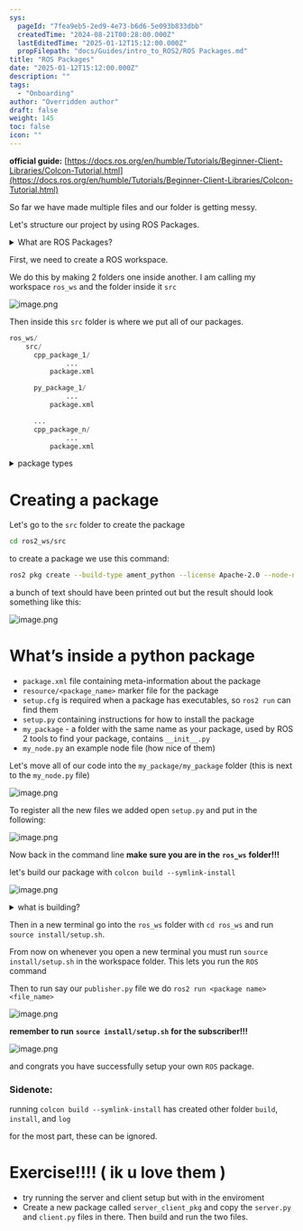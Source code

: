 ```yaml
---
sys:
  pageId: "7fea9eb5-2ed9-4e73-b6d6-5e093b833dbb"
  createdTime: "2024-08-21T00:28:00.000Z"
  lastEditedTime: "2025-01-12T15:12:00.000Z"
  propFilepath: "docs/Guides/intro_to_ROS2/ROS Packages.md"
title: "ROS Packages"
date: "2025-01-12T15:12:00.000Z"
description: ""
tags:
  - "Onboarding"
author: "Overridden author"
draft: false
weight: 145
toc: false
icon: ""
---
```


**official guide:** [https://docs.ros.org/en/humble/Tutorials/Beginner-Client-Libraries/Colcon-Tutorial.html](https://docs.ros.org/en/humble/Tutorials/Beginner-Client-Libraries/Colcon-Tutorial.html)

So far we have made multiple files and our folder is getting messy.

Let's structure our project by using ROS Packages.

<details>

<summary>What are ROS Packages?</summary>

ROS Packages are, as the name implies, packages of code that are highly sharable between ROS developers.

They consist of a folder, `package.xml` file, and source code

```python
      cpp_package_1/
		      ... imagine much code files here ..
          package.xml
```

</details>

First, we need to create a ROS workspace.

We do this by making 2 folders one inside another. I am calling my workspace `ros_ws` and the folder inside it `src`

![image.png](https://prod-files-secure.s3.us-west-2.amazonaws.com/d518164a-d88e-44d1-a4ee-3adb3bd8bce0/70706947-fd18-4537-a67b-e12946812d31/image.png?X-Amz-Algorithm=AWS4-HMAC-SHA256&X-Amz-Content-Sha256=UNSIGNED-PAYLOAD&X-Amz-Credential=ASIAZI2LB466RTWRQQI6%2F20250406%2Fus-west-2%2Fs3%2Faws4_request&X-Amz-Date=20250406T170254Z&X-Amz-Expires=3600&X-Amz-Security-Token=IQoJb3JpZ2luX2VjEND%2F%2F%2F%2F%2F%2F%2F%2F%2F%2FwEaCXVzLXdlc3QtMiJGMEQCIAiSbwzP6VV8lTH6eVVryTUW7R0f%2FWz4WLktZuW0rlykAiAjRiD93lndchRVTETlJvS93xYi3g82yrFNEDnRd2I9hCr%2FAwhJEAAaDDYzNzQyMzE4MzgwNSIMn0sh3fgPcIMOe9m3KtwDMDRe44X%2BkqQpo%2FVdltcUstOllxGulj93%2FDA9RShCvodgRwCJm01YbXYbmhqig%2BqBuND%2BLabVy20ORG2jKIc8tQRxrkS%2FVfiCFEswLvRP%2FrpTYAUpecvqAtLpojgs2ViYlSjivdLSd7vJY3BphQTMm7IAjTSAFbGliQdVX%2FMT3oM6Jt9guD4SjQD1LyvgV72BXfwse19JtKt1Pm%2Frhp%2BPKWivDU4TfWHkfUSoJ9O55cl2GaNGG%2BhhAe8dS9eMCifG%2FxZ1%2FwHObK1%2BsC3CJxVgRG6pnbgTUvR7Oha0aSlqDYaHZGl91Bj%2ByNqCADNC0lr9oREQyqwCcDqRhl6K4hEtR%2BS5pPDuUeRYZIxy40SZZvdi9FZyc3YKq%2FYWesIGuEIdHcyJxR1lTa0Av1bPl3%2BeeqjxYaUnWAEM0youkqb09CGsYjxMoP%2Bbjgt%2FsJArXlbRrKU5CW01mrLM%2FcV1DmqnQsl1erH0nceMJCBMF%2BFZtJ90%2FFRkWIDzI5L%2F4U07Kzzd3q2hTrBPkpP9tS%2BcKAFcorygRDctf53LPdIxKMgHIwZNHgNDUxdqoFvegjdGOnX5KQCQiy%2BllIJiBE4CA22cGEAZbgLUdyKoChf3XXCJRWo3RxuMQxCPcN2kpkUwkcHKvwY6pgHuwV4%2FTZoFdKGcceRGFIQ7FVoF5KXGM0ZdUsrqiX4ULMIxK2DiLiBI6j%2BZkuubkRQVCp1BzqRkDrzqd89KKwWM%2BjIeEDd3O6pNTIRL997DsW%2B2VB4AmiWNt3KbJ7tvWUH6KoIePLAh0dmpF7zcmi8fGBLJgGHPzl5TbusWkVkqZVfgIMp8xkDsIiuyein%2FH2e%2BEYJj1ZahBuD0c5ECgd0Hjp5WErKK&X-Amz-Signature=2d48acf58c225f1ece07ced0b6350af7f6c31eebab72a89922b107d5b936bd0d&X-Amz-SignedHeaders=host&x-id=GetObject)

Then inside this `src` folder is where we put all of our packages.

```python
ros_ws/
    src/
      cpp_package_1/
		      ...
          package.xml

      py_package_1/
		      ...
          package.xml

      ...
      cpp_package_n/
		      ...
          package.xml

```

<details>

<summary>package types</summary>

packages can be either `C++` or python.

the intern file structure is different for each but for this guide we will stick to creating python packages

</details>

# Creating a package

Let's go to the `src` folder to create the package

```bash
cd ros2_ws/src
```

to create a package we use this command:

```bash
ros2 pkg create --build-type ament_python --license Apache-2.0 --node-name my_node my_package
```

a bunch of text should have been printed out but the result should look something like this:

![image.png](https://prod-files-secure.s3.us-west-2.amazonaws.com/d518164a-d88e-44d1-a4ee-3adb3bd8bce0/e6cf1e3f-8512-4a3e-b131-079f800bf3e8/image.png?X-Amz-Algorithm=AWS4-HMAC-SHA256&X-Amz-Content-Sha256=UNSIGNED-PAYLOAD&X-Amz-Credential=ASIAZI2LB466RTWRQQI6%2F20250406%2Fus-west-2%2Fs3%2Faws4_request&X-Amz-Date=20250406T170254Z&X-Amz-Expires=3600&X-Amz-Security-Token=IQoJb3JpZ2luX2VjEND%2F%2F%2F%2F%2F%2F%2F%2F%2F%2FwEaCXVzLXdlc3QtMiJGMEQCIAiSbwzP6VV8lTH6eVVryTUW7R0f%2FWz4WLktZuW0rlykAiAjRiD93lndchRVTETlJvS93xYi3g82yrFNEDnRd2I9hCr%2FAwhJEAAaDDYzNzQyMzE4MzgwNSIMn0sh3fgPcIMOe9m3KtwDMDRe44X%2BkqQpo%2FVdltcUstOllxGulj93%2FDA9RShCvodgRwCJm01YbXYbmhqig%2BqBuND%2BLabVy20ORG2jKIc8tQRxrkS%2FVfiCFEswLvRP%2FrpTYAUpecvqAtLpojgs2ViYlSjivdLSd7vJY3BphQTMm7IAjTSAFbGliQdVX%2FMT3oM6Jt9guD4SjQD1LyvgV72BXfwse19JtKt1Pm%2Frhp%2BPKWivDU4TfWHkfUSoJ9O55cl2GaNGG%2BhhAe8dS9eMCifG%2FxZ1%2FwHObK1%2BsC3CJxVgRG6pnbgTUvR7Oha0aSlqDYaHZGl91Bj%2ByNqCADNC0lr9oREQyqwCcDqRhl6K4hEtR%2BS5pPDuUeRYZIxy40SZZvdi9FZyc3YKq%2FYWesIGuEIdHcyJxR1lTa0Av1bPl3%2BeeqjxYaUnWAEM0youkqb09CGsYjxMoP%2Bbjgt%2FsJArXlbRrKU5CW01mrLM%2FcV1DmqnQsl1erH0nceMJCBMF%2BFZtJ90%2FFRkWIDzI5L%2F4U07Kzzd3q2hTrBPkpP9tS%2BcKAFcorygRDctf53LPdIxKMgHIwZNHgNDUxdqoFvegjdGOnX5KQCQiy%2BllIJiBE4CA22cGEAZbgLUdyKoChf3XXCJRWo3RxuMQxCPcN2kpkUwkcHKvwY6pgHuwV4%2FTZoFdKGcceRGFIQ7FVoF5KXGM0ZdUsrqiX4ULMIxK2DiLiBI6j%2BZkuubkRQVCp1BzqRkDrzqd89KKwWM%2BjIeEDd3O6pNTIRL997DsW%2B2VB4AmiWNt3KbJ7tvWUH6KoIePLAh0dmpF7zcmi8fGBLJgGHPzl5TbusWkVkqZVfgIMp8xkDsIiuyein%2FH2e%2BEYJj1ZahBuD0c5ECgd0Hjp5WErKK&X-Amz-Signature=976a40b2fc160722c802ec9bedf91880092638f79327f86fefdefdf919cca190&X-Amz-SignedHeaders=host&x-id=GetObject)

# What’s inside a python package

- `package.xml` file containing meta-information about the package
- `resource/<package_name>` marker file for the package
- `setup.cfg` is required when a package has executables, so `ros2 run` can find them
- `setup.py` containing instructions for how to install the package
- `my_package` - a folder with the same name as your package, used by ROS 2 tools to find your package, contains `__init__.py`
- `my_node.py` an example node file (how nice of them)

Let's move all of our code into the `my_package/my_package` folder (this is next to the `my_node.py` file)

![image.png](https://prod-files-secure.s3.us-west-2.amazonaws.com/d518164a-d88e-44d1-a4ee-3adb3bd8bce0/9ce58f11-0da9-4d3e-b86d-506a9685d378/image.png?X-Amz-Algorithm=AWS4-HMAC-SHA256&X-Amz-Content-Sha256=UNSIGNED-PAYLOAD&X-Amz-Credential=ASIAZI2LB466RTWRQQI6%2F20250406%2Fus-west-2%2Fs3%2Faws4_request&X-Amz-Date=20250406T170254Z&X-Amz-Expires=3600&X-Amz-Security-Token=IQoJb3JpZ2luX2VjEND%2F%2F%2F%2F%2F%2F%2F%2F%2F%2FwEaCXVzLXdlc3QtMiJGMEQCIAiSbwzP6VV8lTH6eVVryTUW7R0f%2FWz4WLktZuW0rlykAiAjRiD93lndchRVTETlJvS93xYi3g82yrFNEDnRd2I9hCr%2FAwhJEAAaDDYzNzQyMzE4MzgwNSIMn0sh3fgPcIMOe9m3KtwDMDRe44X%2BkqQpo%2FVdltcUstOllxGulj93%2FDA9RShCvodgRwCJm01YbXYbmhqig%2BqBuND%2BLabVy20ORG2jKIc8tQRxrkS%2FVfiCFEswLvRP%2FrpTYAUpecvqAtLpojgs2ViYlSjivdLSd7vJY3BphQTMm7IAjTSAFbGliQdVX%2FMT3oM6Jt9guD4SjQD1LyvgV72BXfwse19JtKt1Pm%2Frhp%2BPKWivDU4TfWHkfUSoJ9O55cl2GaNGG%2BhhAe8dS9eMCifG%2FxZ1%2FwHObK1%2BsC3CJxVgRG6pnbgTUvR7Oha0aSlqDYaHZGl91Bj%2ByNqCADNC0lr9oREQyqwCcDqRhl6K4hEtR%2BS5pPDuUeRYZIxy40SZZvdi9FZyc3YKq%2FYWesIGuEIdHcyJxR1lTa0Av1bPl3%2BeeqjxYaUnWAEM0youkqb09CGsYjxMoP%2Bbjgt%2FsJArXlbRrKU5CW01mrLM%2FcV1DmqnQsl1erH0nceMJCBMF%2BFZtJ90%2FFRkWIDzI5L%2F4U07Kzzd3q2hTrBPkpP9tS%2BcKAFcorygRDctf53LPdIxKMgHIwZNHgNDUxdqoFvegjdGOnX5KQCQiy%2BllIJiBE4CA22cGEAZbgLUdyKoChf3XXCJRWo3RxuMQxCPcN2kpkUwkcHKvwY6pgHuwV4%2FTZoFdKGcceRGFIQ7FVoF5KXGM0ZdUsrqiX4ULMIxK2DiLiBI6j%2BZkuubkRQVCp1BzqRkDrzqd89KKwWM%2BjIeEDd3O6pNTIRL997DsW%2B2VB4AmiWNt3KbJ7tvWUH6KoIePLAh0dmpF7zcmi8fGBLJgGHPzl5TbusWkVkqZVfgIMp8xkDsIiuyein%2FH2e%2BEYJj1ZahBuD0c5ECgd0Hjp5WErKK&X-Amz-Signature=b28cc6304ee7bbd1129e1b572146c6e6bbf30de811310a2221d3a538b8928b35&X-Amz-SignedHeaders=host&x-id=GetObject)

To register all the new files we added open `setup.py` and put in the following:

![image.png](https://prod-files-secure.s3.us-west-2.amazonaws.com/d518164a-d88e-44d1-a4ee-3adb3bd8bce0/1cd7c262-4cae-4496-9d75-c178537d24a2/image.png?X-Amz-Algorithm=AWS4-HMAC-SHA256&X-Amz-Content-Sha256=UNSIGNED-PAYLOAD&X-Amz-Credential=ASIAZI2LB466RTWRQQI6%2F20250406%2Fus-west-2%2Fs3%2Faws4_request&X-Amz-Date=20250406T170254Z&X-Amz-Expires=3600&X-Amz-Security-Token=IQoJb3JpZ2luX2VjEND%2F%2F%2F%2F%2F%2F%2F%2F%2F%2FwEaCXVzLXdlc3QtMiJGMEQCIAiSbwzP6VV8lTH6eVVryTUW7R0f%2FWz4WLktZuW0rlykAiAjRiD93lndchRVTETlJvS93xYi3g82yrFNEDnRd2I9hCr%2FAwhJEAAaDDYzNzQyMzE4MzgwNSIMn0sh3fgPcIMOe9m3KtwDMDRe44X%2BkqQpo%2FVdltcUstOllxGulj93%2FDA9RShCvodgRwCJm01YbXYbmhqig%2BqBuND%2BLabVy20ORG2jKIc8tQRxrkS%2FVfiCFEswLvRP%2FrpTYAUpecvqAtLpojgs2ViYlSjivdLSd7vJY3BphQTMm7IAjTSAFbGliQdVX%2FMT3oM6Jt9guD4SjQD1LyvgV72BXfwse19JtKt1Pm%2Frhp%2BPKWivDU4TfWHkfUSoJ9O55cl2GaNGG%2BhhAe8dS9eMCifG%2FxZ1%2FwHObK1%2BsC3CJxVgRG6pnbgTUvR7Oha0aSlqDYaHZGl91Bj%2ByNqCADNC0lr9oREQyqwCcDqRhl6K4hEtR%2BS5pPDuUeRYZIxy40SZZvdi9FZyc3YKq%2FYWesIGuEIdHcyJxR1lTa0Av1bPl3%2BeeqjxYaUnWAEM0youkqb09CGsYjxMoP%2Bbjgt%2FsJArXlbRrKU5CW01mrLM%2FcV1DmqnQsl1erH0nceMJCBMF%2BFZtJ90%2FFRkWIDzI5L%2F4U07Kzzd3q2hTrBPkpP9tS%2BcKAFcorygRDctf53LPdIxKMgHIwZNHgNDUxdqoFvegjdGOnX5KQCQiy%2BllIJiBE4CA22cGEAZbgLUdyKoChf3XXCJRWo3RxuMQxCPcN2kpkUwkcHKvwY6pgHuwV4%2FTZoFdKGcceRGFIQ7FVoF5KXGM0ZdUsrqiX4ULMIxK2DiLiBI6j%2BZkuubkRQVCp1BzqRkDrzqd89KKwWM%2BjIeEDd3O6pNTIRL997DsW%2B2VB4AmiWNt3KbJ7tvWUH6KoIePLAh0dmpF7zcmi8fGBLJgGHPzl5TbusWkVkqZVfgIMp8xkDsIiuyein%2FH2e%2BEYJj1ZahBuD0c5ECgd0Hjp5WErKK&X-Amz-Signature=73e937373c599567f95f7d955e177931969091e438581baec5def707d7464a46&X-Amz-SignedHeaders=host&x-id=GetObject)

Now back in the command line **make sure you are in the** **`ros_ws`** **folder!!!**

let's build our package with `colcon build --symlink-install`

![image.png](https://prod-files-secure.s3.us-west-2.amazonaws.com/d518164a-d88e-44d1-a4ee-3adb3bd8bce0/2f2a0d27-b173-48fd-b189-5f5c0ce65619/image.png?X-Amz-Algorithm=AWS4-HMAC-SHA256&X-Amz-Content-Sha256=UNSIGNED-PAYLOAD&X-Amz-Credential=ASIAZI2LB466RTWRQQI6%2F20250406%2Fus-west-2%2Fs3%2Faws4_request&X-Amz-Date=20250406T170254Z&X-Amz-Expires=3600&X-Amz-Security-Token=IQoJb3JpZ2luX2VjEND%2F%2F%2F%2F%2F%2F%2F%2F%2F%2FwEaCXVzLXdlc3QtMiJGMEQCIAiSbwzP6VV8lTH6eVVryTUW7R0f%2FWz4WLktZuW0rlykAiAjRiD93lndchRVTETlJvS93xYi3g82yrFNEDnRd2I9hCr%2FAwhJEAAaDDYzNzQyMzE4MzgwNSIMn0sh3fgPcIMOe9m3KtwDMDRe44X%2BkqQpo%2FVdltcUstOllxGulj93%2FDA9RShCvodgRwCJm01YbXYbmhqig%2BqBuND%2BLabVy20ORG2jKIc8tQRxrkS%2FVfiCFEswLvRP%2FrpTYAUpecvqAtLpojgs2ViYlSjivdLSd7vJY3BphQTMm7IAjTSAFbGliQdVX%2FMT3oM6Jt9guD4SjQD1LyvgV72BXfwse19JtKt1Pm%2Frhp%2BPKWivDU4TfWHkfUSoJ9O55cl2GaNGG%2BhhAe8dS9eMCifG%2FxZ1%2FwHObK1%2BsC3CJxVgRG6pnbgTUvR7Oha0aSlqDYaHZGl91Bj%2ByNqCADNC0lr9oREQyqwCcDqRhl6K4hEtR%2BS5pPDuUeRYZIxy40SZZvdi9FZyc3YKq%2FYWesIGuEIdHcyJxR1lTa0Av1bPl3%2BeeqjxYaUnWAEM0youkqb09CGsYjxMoP%2Bbjgt%2FsJArXlbRrKU5CW01mrLM%2FcV1DmqnQsl1erH0nceMJCBMF%2BFZtJ90%2FFRkWIDzI5L%2F4U07Kzzd3q2hTrBPkpP9tS%2BcKAFcorygRDctf53LPdIxKMgHIwZNHgNDUxdqoFvegjdGOnX5KQCQiy%2BllIJiBE4CA22cGEAZbgLUdyKoChf3XXCJRWo3RxuMQxCPcN2kpkUwkcHKvwY6pgHuwV4%2FTZoFdKGcceRGFIQ7FVoF5KXGM0ZdUsrqiX4ULMIxK2DiLiBI6j%2BZkuubkRQVCp1BzqRkDrzqd89KKwWM%2BjIeEDd3O6pNTIRL997DsW%2B2VB4AmiWNt3KbJ7tvWUH6KoIePLAh0dmpF7zcmi8fGBLJgGHPzl5TbusWkVkqZVfgIMp8xkDsIiuyein%2FH2e%2BEYJj1ZahBuD0c5ECgd0Hjp5WErKK&X-Amz-Signature=c420c93758138113dd9d88899fb4da8e53748c8e5239203de4b73ee9ad26dec4&X-Amz-SignedHeaders=host&x-id=GetObject)

<details>

<summary>what is building?</summary>

if you are a CS major at Rose-Hulman you will learn the answer to this in CSSE132

but TLDR; is it combines all the code files into one program that can be run easily 

</details>

Then in a new terminal go into the `ros_ws` folder with `cd ros_ws` and run `source install/setup.sh`. 

From now on whenever you open a new terminal you must run `source install/setup.sh` in the workspace folder. This lets you run the `ROS` command

Then to run say our `publisher.py` file we do `ros2 run <package name> <file_name>`

![image.png](https://prod-files-secure.s3.us-west-2.amazonaws.com/d518164a-d88e-44d1-a4ee-3adb3bd8bce0/4f4b1219-3a44-4632-aa0a-ce3471699f59/image.png?X-Amz-Algorithm=AWS4-HMAC-SHA256&X-Amz-Content-Sha256=UNSIGNED-PAYLOAD&X-Amz-Credential=ASIAZI2LB466RTWRQQI6%2F20250406%2Fus-west-2%2Fs3%2Faws4_request&X-Amz-Date=20250406T170254Z&X-Amz-Expires=3600&X-Amz-Security-Token=IQoJb3JpZ2luX2VjEND%2F%2F%2F%2F%2F%2F%2F%2F%2F%2FwEaCXVzLXdlc3QtMiJGMEQCIAiSbwzP6VV8lTH6eVVryTUW7R0f%2FWz4WLktZuW0rlykAiAjRiD93lndchRVTETlJvS93xYi3g82yrFNEDnRd2I9hCr%2FAwhJEAAaDDYzNzQyMzE4MzgwNSIMn0sh3fgPcIMOe9m3KtwDMDRe44X%2BkqQpo%2FVdltcUstOllxGulj93%2FDA9RShCvodgRwCJm01YbXYbmhqig%2BqBuND%2BLabVy20ORG2jKIc8tQRxrkS%2FVfiCFEswLvRP%2FrpTYAUpecvqAtLpojgs2ViYlSjivdLSd7vJY3BphQTMm7IAjTSAFbGliQdVX%2FMT3oM6Jt9guD4SjQD1LyvgV72BXfwse19JtKt1Pm%2Frhp%2BPKWivDU4TfWHkfUSoJ9O55cl2GaNGG%2BhhAe8dS9eMCifG%2FxZ1%2FwHObK1%2BsC3CJxVgRG6pnbgTUvR7Oha0aSlqDYaHZGl91Bj%2ByNqCADNC0lr9oREQyqwCcDqRhl6K4hEtR%2BS5pPDuUeRYZIxy40SZZvdi9FZyc3YKq%2FYWesIGuEIdHcyJxR1lTa0Av1bPl3%2BeeqjxYaUnWAEM0youkqb09CGsYjxMoP%2Bbjgt%2FsJArXlbRrKU5CW01mrLM%2FcV1DmqnQsl1erH0nceMJCBMF%2BFZtJ90%2FFRkWIDzI5L%2F4U07Kzzd3q2hTrBPkpP9tS%2BcKAFcorygRDctf53LPdIxKMgHIwZNHgNDUxdqoFvegjdGOnX5KQCQiy%2BllIJiBE4CA22cGEAZbgLUdyKoChf3XXCJRWo3RxuMQxCPcN2kpkUwkcHKvwY6pgHuwV4%2FTZoFdKGcceRGFIQ7FVoF5KXGM0ZdUsrqiX4ULMIxK2DiLiBI6j%2BZkuubkRQVCp1BzqRkDrzqd89KKwWM%2BjIeEDd3O6pNTIRL997DsW%2B2VB4AmiWNt3KbJ7tvWUH6KoIePLAh0dmpF7zcmi8fGBLJgGHPzl5TbusWkVkqZVfgIMp8xkDsIiuyein%2FH2e%2BEYJj1ZahBuD0c5ECgd0Hjp5WErKK&X-Amz-Signature=8f57040560534129cdf6ad9f8f75baaeb1599a9ecc56fb052a2cdfe880dcaf3a&X-Amz-SignedHeaders=host&x-id=GetObject)

**remember to run** **`source install/setup.sh`** **for the subscriber!!!**

![image.png](https://prod-files-secure.s3.us-west-2.amazonaws.com/d518164a-d88e-44d1-a4ee-3adb3bd8bce0/02121119-dad4-49ec-8356-c956108b4243/image.png?X-Amz-Algorithm=AWS4-HMAC-SHA256&X-Amz-Content-Sha256=UNSIGNED-PAYLOAD&X-Amz-Credential=ASIAZI2LB466RTWRQQI6%2F20250406%2Fus-west-2%2Fs3%2Faws4_request&X-Amz-Date=20250406T170254Z&X-Amz-Expires=3600&X-Amz-Security-Token=IQoJb3JpZ2luX2VjEND%2F%2F%2F%2F%2F%2F%2F%2F%2F%2FwEaCXVzLXdlc3QtMiJGMEQCIAiSbwzP6VV8lTH6eVVryTUW7R0f%2FWz4WLktZuW0rlykAiAjRiD93lndchRVTETlJvS93xYi3g82yrFNEDnRd2I9hCr%2FAwhJEAAaDDYzNzQyMzE4MzgwNSIMn0sh3fgPcIMOe9m3KtwDMDRe44X%2BkqQpo%2FVdltcUstOllxGulj93%2FDA9RShCvodgRwCJm01YbXYbmhqig%2BqBuND%2BLabVy20ORG2jKIc8tQRxrkS%2FVfiCFEswLvRP%2FrpTYAUpecvqAtLpojgs2ViYlSjivdLSd7vJY3BphQTMm7IAjTSAFbGliQdVX%2FMT3oM6Jt9guD4SjQD1LyvgV72BXfwse19JtKt1Pm%2Frhp%2BPKWivDU4TfWHkfUSoJ9O55cl2GaNGG%2BhhAe8dS9eMCifG%2FxZ1%2FwHObK1%2BsC3CJxVgRG6pnbgTUvR7Oha0aSlqDYaHZGl91Bj%2ByNqCADNC0lr9oREQyqwCcDqRhl6K4hEtR%2BS5pPDuUeRYZIxy40SZZvdi9FZyc3YKq%2FYWesIGuEIdHcyJxR1lTa0Av1bPl3%2BeeqjxYaUnWAEM0youkqb09CGsYjxMoP%2Bbjgt%2FsJArXlbRrKU5CW01mrLM%2FcV1DmqnQsl1erH0nceMJCBMF%2BFZtJ90%2FFRkWIDzI5L%2F4U07Kzzd3q2hTrBPkpP9tS%2BcKAFcorygRDctf53LPdIxKMgHIwZNHgNDUxdqoFvegjdGOnX5KQCQiy%2BllIJiBE4CA22cGEAZbgLUdyKoChf3XXCJRWo3RxuMQxCPcN2kpkUwkcHKvwY6pgHuwV4%2FTZoFdKGcceRGFIQ7FVoF5KXGM0ZdUsrqiX4ULMIxK2DiLiBI6j%2BZkuubkRQVCp1BzqRkDrzqd89KKwWM%2BjIeEDd3O6pNTIRL997DsW%2B2VB4AmiWNt3KbJ7tvWUH6KoIePLAh0dmpF7zcmi8fGBLJgGHPzl5TbusWkVkqZVfgIMp8xkDsIiuyein%2FH2e%2BEYJj1ZahBuD0c5ECgd0Hjp5WErKK&X-Amz-Signature=8a249e0821fa5e581ba0c0f155c4e165cd74662db7cc864f3309fc3d16e61bca&X-Amz-SignedHeaders=host&x-id=GetObject)

and congrats you have successfully setup your own `ROS` package.

### Sidenote:

running `colcon build --symlink-install` has created other folder `build`, `install`, and `log`

for the most part, these can be ignored.

# Exercise!!!! ( ik u love them )

- try running the server and client setup but with in the enviroment
- Create a new package called `server_client_pkg` and copy the `server.py` and `client.py` files in there. Then build and run the two files.

